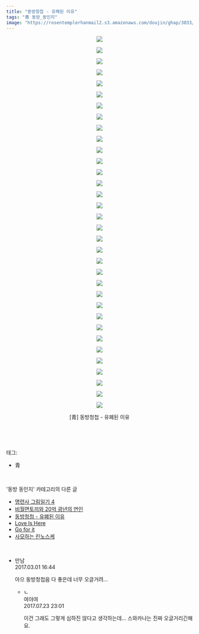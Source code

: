 ```yaml
---
title: "동방청첩 - 유폐된 이유"
tags: "青 동방_동인지"
image: "https://rosentemplerhanmail2.s3.amazonaws.com/doujin/ghap/3033/001.jpg"
---
```

<div class="article">
<p style="text-align: center; clear: none; float: none;"><img src="{{ site.imgserver12 }}/ghap/3033/001.jpg"/></p>
<p style="text-align: center; clear: none; float: none;"><img src="{{ site.imgserver12 }}/ghap/3033/002.jpg"/></p>
<p style="text-align: center; clear: none; float: none;"><img src="{{ site.imgserver12 }}/ghap/3033/003.jpg"/></p>
<p style="text-align: center; clear: none; float: none;"><img src="{{ site.imgserver12 }}/ghap/3033/004.jpg"/></p>
<p style="text-align: center; clear: none; float: none;"><img src="{{ site.imgserver12 }}/ghap/3033/005.jpg"/></p>
<p style="text-align: center; clear: none; float: none;"><img src="{{ site.imgserver12 }}/ghap/3033/006.jpg"/></p>
<p style="text-align: center; clear: none; float: none;"><img src="{{ site.imgserver12 }}/ghap/3033/007.jpg"/></p>
<p style="text-align: center; clear: none; float: none;"><img src="{{ site.imgserver12 }}/ghap/3033/008.jpg"/></p>
<p style="text-align: center; clear: none; float: none;"><img src="{{ site.imgserver12 }}/ghap/3033/009.jpg"/></p>
<p style="text-align: center; clear: none; float: none;"><img src="{{ site.imgserver12 }}/ghap/3033/010.jpg"/></p>
<p style="text-align: center; clear: none; float: none;"><img src="{{ site.imgserver12 }}/ghap/3033/011.jpg"/></p>
<p style="text-align: center; clear: none; float: none;"><img src="{{ site.imgserver12 }}/ghap/3033/012.jpg"/></p>
<p style="text-align: center; clear: none; float: none;"><img src="{{ site.imgserver12 }}/ghap/3033/013.jpg"/></p>
<p style="text-align: center; clear: none; float: none;"><img src="{{ site.imgserver12 }}/ghap/3033/014.jpg"/></p>
<p style="text-align: center; clear: none; float: none;"><img src="{{ site.imgserver12 }}/ghap/3033/015.jpg"/></p>
<p style="text-align: center; clear: none; float: none;"><img src="{{ site.imgserver12 }}/ghap/3033/016.jpg"/></p>
<p style="text-align: center; clear: none; float: none;"><img src="{{ site.imgserver12 }}/ghap/3033/017.jpg"/></p>
<p style="text-align: center; clear: none; float: none;"><img src="{{ site.imgserver12 }}/ghap/3033/018.jpg"/></p>
<p style="text-align: center; clear: none; float: none;"><img src="{{ site.imgserver12 }}/ghap/3033/019.jpg"/></p>
<p style="text-align: center; clear: none; float: none;"><img src="{{ site.imgserver12 }}/ghap/3033/020.jpg"/></p>
<p style="text-align: center; clear: none; float: none;"><img src="{{ site.imgserver12 }}/ghap/3033/021.jpg"/></p>
<p style="text-align: center; clear: none; float: none;"><img src="{{ site.imgserver12 }}/ghap/3033/022.jpg"/></p>
<p style="text-align: center; clear: none; float: none;"><img src="{{ site.imgserver12 }}/ghap/3033/023.jpg"/></p>
<p style="text-align: center; clear: none; float: none;"><img src="{{ site.imgserver12 }}/ghap/3033/024.jpg"/></p>
<p style="text-align: center; clear: none; float: none;"><img src="{{ site.imgserver12 }}/ghap/3033/025.jpg"/></p>
<p style="text-align: center; clear: none; float: none;"><img src="{{ site.imgserver12 }}/ghap/3033/026.jpg"/></p>
<p style="text-align: center; clear: none; float: none;"><img src="{{ site.imgserver12 }}/ghap/3033/027.jpg"/></p>
<p style="text-align: center; clear: none; float: none;"><img src="{{ site.imgserver12 }}/ghap/3033/028.jpg"/></p>
<p style="text-align: center; clear: none; float: none;"><img src="{{ site.imgserver12 }}/ghap/3033/029.jpg"/></p>
<p style="text-align: center; clear: none; float: none;"><img src="{{ site.imgserver12 }}/ghap/3033/030.jpg"/></p>
<p style="text-align: center; clear: none; float: none;"><img src="{{ site.imgserver12 }}/ghap/3033/031.jpg"/></p>
<p style="text-align: center; clear: none; float: none;"><img src="{{ site.imgserver12 }}/ghap/3033/032.jpg"/></p>
<p style="text-align: center; clear: none; float: none;"><img src="{{ site.imgserver12 }}/ghap/3033/033.jpg"/></p>
<p style="text-align: center; clear: none; float: none;"><img src="{{ site.imgserver12 }}/ghap/3033/034.jpg"/></p>
<p style="text-align: center; clear: none; float: none;">[青] 동방청첩 - 유폐된 이유</p>
<p><br/></p>
</div><br/>
<div class="tagTrail">
<p>태그: </p>
<ul>
<li>青</li>
</ul>
</div><br/>
<div class="another">
<p>'동방 동인지' 카테고리의 다른 글</p>
<ul>
<li><a href="/ghap_3037">명련사 그림일기 4</a></li>
<li><a href="/ghap_3036">비월면토끼와 20억 광년의 연인</a></li>
<li><a href="/ghap_3033">동방청첩 - 유폐된 이유</a></li>
<li><a href="/ghap_3032">Love Is Here</a></li>
<li><a href="/ghap_3031">Go for it</a></li>
<li><a href="/ghap_3028">사모하는 린노스케</a></li>
</ul>
</div><br/>
<div class="cb_module cb_fluid">
<div class="cb_wrt cb_profile">
<div class="comment">
<ul>
<li class="cb_thumb_off" id="comment14928507">
<div class="cb_comment_area">
<div class="cb_info_area">
<div class="cb_section">
<span class="cb_nick_name">만남</span>
</div>
<div class="cb_section">
<span class="cb_date">2017.03.01 16:44 </span>
</div>
</div>
<div class="cb_dsc_comment">
<p class="cb_dsc">
											아으 동방청첩음 다 좋은데 너무 오글거려...<br/>
</p>
</div>
<ul>
<li class="cb_thumb_off" id="comment15042707">
<span class="cb_bu_subnode">ㄴ</span>
<div class="cb_comment_area">
<div class="cb_info_area">
<div class="cb_section">
<span class="cb_nick_name">여야여</span>
</div>
<div class="cb_section">
<span class="cb_date">2017.07.23 23:01 </span>
</div>
</div>
<div class="cb_dsc_comment">
<p class="cb_dsc">
																이건 그래도 그렇게 심하진 않다고 생각하는데...  스와카나는 진짜 오글거리긴해요. 
															</p>
</div>
</div>
</li>
</ul>
</div></li>
</ul>
</div>
</div><!-- commentList close -->
</div><br/>
